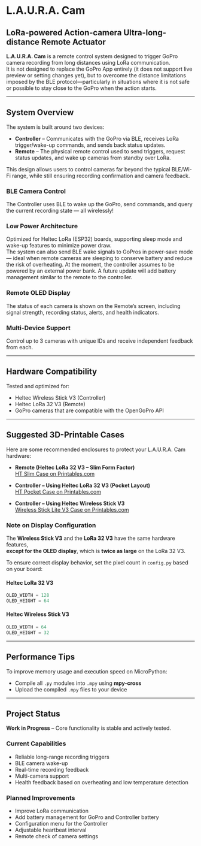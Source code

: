 # L.A.U.R.A. Cam

## LoRa-powered Action-camera Ultra-long-distance Remote Actuator

**L.A.U.R.A. Cam** is a remote control system designed to trigger GoPro camera recording from long distances using LoRa communication.  
It is not designed to replace the GoPro App entirely (it does not support live preview or setting changes yet), but to overcome the distance limitations imposed by the BLE protocol—particularly in situations where it is not safe or possible to stay close to the GoPro when the action starts.

---

## System Overview

The system is built around two devices:

- **Controller** – Communicates with the GoPro via BLE, receives LoRa trigger/wake-up commands, and sends back status updates.
- **Remote** – The physical remote control used to send triggers, request status updates, and wake up cameras from standby over LoRa.

This design allows users to control cameras far beyond the typical BLE/Wi-Fi range, while still ensuring recording confirmation and camera feedback.

### BLE Camera Control

The Controller uses BLE to wake up the GoPro, send commands, and query the current recording state — all wirelessly!

### Low Power Architecture

Optimized for Heltec LoRa (ESP32) boards, supporting sleep mode and wake-up features to minimize power draw.  
The system can also send BLE wake signals to GoPros in power-save mode — ideal when remote cameras are sleeping to conserve battery and reduce the risk of overheating.
At the moment, the controller assumes to be powered by an external power bank. A future update will add battery management similar to the remote to the controller.

### Remote OLED Display

The status of each camera is shown on the Remote’s screen, including signal strength, recording status, alerts, and health indicators.

### Multi-Device Support

Control up to 3 cameras with unique IDs and receive independent feedback from each.

---

## Hardware Compatibility

Tested and optimized for:

- Heltec Wireless Stick V3 (Controller)  
- Heltec LoRa 32 V3 (Remote)  
- GoPro cameras that are compatible with the OpenGoPro API

---

## Suggested 3D-Printable Cases

Here are some recommended enclosures to protect your L.A.U.R.A. Cam hardware:

- **Remote (Heltec LoRa 32 V3 – Slim Form Factor)**  
  [HT Slim Case on Printables.com](https://www.printables.com/model/936437-heltec-lora-32-v3-ht-slim-cases)

- **Controller – Using Heltec LoRa 32 V3 (Pocket Layout)**  
  [HT Pocket Case on Printables.com](https://www.printables.com/model/920722-heltec-lora-32-v3-ht-pocket-case)

- **Controller – Using Heltec Wireless Stick V3**  
  [Wireless Stick Lite V3 Case on Printables.com](https://www.printables.com/model/572273-heltec-wireless-stick-lite-v3-case/files)

### Note on Display Configuration

The **Wireless Stick V3** and the **LoRa 32 V3** have the same hardware features,  
**except for the OLED display**, which is **twice as large** on the LoRa 32 V3.

To ensure correct display behavior, set the pixel count in `config.py` based on your board:

#### Heltec LoRa 32 V3

```python
OLED_WIDTH = 128
OLED_HEIGHT = 64
```

#### Heltec Wireless Stick V3

```python
OLED_WIDTH = 64
OLED_HEIGHT = 32
```

---

## Performance Tips

To improve memory usage and execution speed on MicroPython:

- Compile all `.py` modules into `.mpy` using **mpy-cross**  
- Upload the compiled `.mpy` files to your device

---

## Project Status

**Work in Progress** – Core functionality is stable and actively tested.

### Current Capabilities

-  Reliable long-range recording triggers  
-  BLE camera wake-up  
-  Real-time recording feedback  
-  Multi-camera support  
-  Health feedback based on overheating and low temperature detection

### Planned Improvements

- Improve LoRa communication
- Add battery management for GoPro and Controller battery
- Configuration menu for the Controller
- Adjustable heartbeat interval
- Remote check of camera settings
